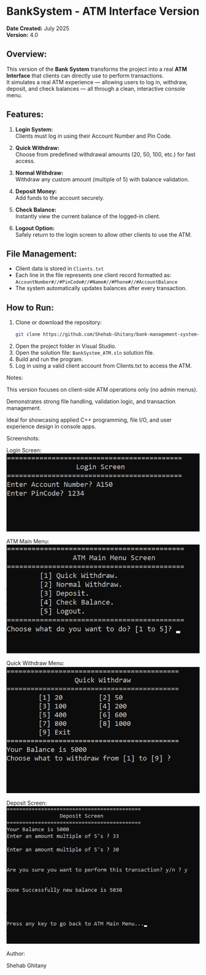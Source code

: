 BankSystem - ATM Interface Version
==============================


**Date Created:** July 2025  
**Version:** 4.0


Overview:
---------
This version of the **Bank System** transforms the project into a real **ATM Interface** that clients can directly use to perform transactions.  
It simulates a real ATM experience — allowing users to log in, withdraw, deposit, and check balances — all through a clean, interactive console menu.

Features:
---------
1. **Login System:**  
   Clients must log in using their Account Number and Pin Code.

2. **Quick Withdraw:**  
   Choose from predefined withdrawal amounts (20, 50, 100, etc.) for fast access.

3. **Normal Withdraw:**  
   Withdraw any custom amount (multiple of 5) with balance validation.

4. **Deposit Money:**  
   Add funds to the account securely.

5. **Check Balance:**  
   Instantly view the current balance of the logged-in client.

6. **Logout Option:**  
   Safely return to the login screen to allow other clients to use the ATM.

File Management:
----------------
- Client data is stored in `Clients.txt`  
- Each line in the file represents one client record formatted as:  
  `AccountNumber#//#PinCode#//#Name#//#Phone#//#AccountBalance`  
- The system automatically updates balances after every transaction.

How to Run:
-----------
1. Clone or download the repository:
   ```bash
   git clone https://github.com/Shehab-Ghitany/bank-management-system-cpp.git
   ```
2. Open the project folder in Visual Studio.
3. Open the solution file: `BankSystem_ATM.sln` solution file.
4. Build and run the program.
5. Log in using a valid client account from Clients.txt to access the ATM.

Notes:

This version focuses on client-side ATM operations only (no admin menus).

Demonstrates strong file handling, validation logic, and transaction management.

Ideal for showcasing applied C++ programming, file I/O, and user experience design in console apps.

Screenshots:

Login Screen:
![Login Screen](Screenshots/login-screen.png)

ATM Main Menu:
![ATM Main Menu](Screenshots/atm-main-menu.png)

Quick Withdraw Menu:
![Quick Withdraw Menu](Screenshots/quick-withdraw-menu.png)

Deposit Screen:
![Deposit Screen](Screenshots/deposit-screen.png)


Author:

Shehab Ghitany